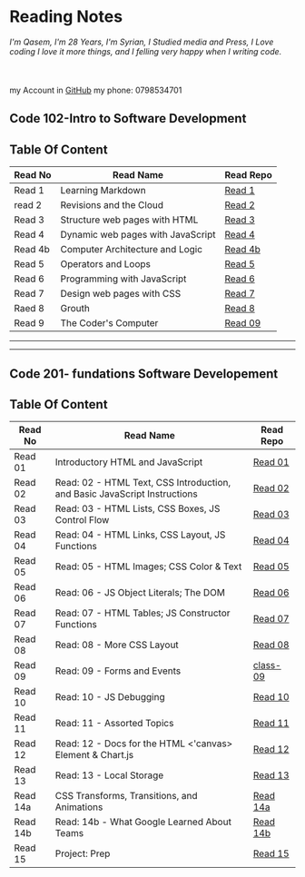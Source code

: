 # Reading Notes

_I'm Qasem, I'm 28 Years, I'm Syrian, I Studied media and Press,
I Love coding I love it more things, and I felling very happy when I writing code._<br>
<br>
<br>
<br>
my Account in [GitHub](https://github.com/Qasem-moh/)
my phone: 0798534701

## Code 102-Intro to Software Development

## Table Of Content

| Read No | Read Name                         | Read Repo                                                    |
| ------- | --------------------------------- | ------------------------------------------------------------ |
| Read 1  | Learning Markdown                 | [Read 1](https://qasem-moh.github.io/reading-notes/read01)   |
| read 2  | Revisions and the Cloud           | [Read 2](https://qasem-moh.github.io/reading-notes/read02)   |
| Read 3  | Structure web pages with HTML     | [Read 3](https://qasem-moh.github.io/reading-notes/read03)   |
| Read 4  | Dynamic web pages with JavaScript | [Read 4](https://qasem-moh.github.io/reading-notes/read04a)  |
| Read 4b | Computer Architecture and Logic   | [Read 4b](https://qasem-moh.github.io/reading-notes/read04b) |
| Read 5  | Operators and Loops               | [Read 5](https://qasem-moh.github.io/reading-notes/read05)   |
| Read 6  | Programming with JavaScript       | [Read 6](https://qasem-moh.github.io/reading-notes/read06)   |
| Read 7  | Design web pages with CSS         | [Read 7](https://qasem-moh.github.io/reading-notes/color)    |
| Raed 8  | Grouth                            | [Read 8](https://qasem-moh.github.io/reading-notes/grouth)   |
| Read 9  | The Coder's Computer              | [Read 09](https://qasem-moh.github.io/reading-notes/read09)  |

---

---

## Code 201- fundations Software Developement

## Table Of Content

| Read No | Read Name                                                                 | Read Repo                                                               |
| ------- | ------------------------------------------------------------------------- | ----------------------------------------------------------------------- |
| Read 01 | Introductory HTML and JavaScript                                          | [Read 01](https://qasem-moh.github.io/reading-notes/201tasks/class-01)  |
| Read 02 | Read: 02 - HTML Text, CSS Introduction, and Basic JavaScript Instructions | [Read 02](https://qasem-moh.github.io/reading-notes/201tasks/class-02)  |
| Read 03 | Read: 03 - HTML Lists, CSS Boxes, JS Control Flow                         | [Read 03](https://qasem-moh.github.io/reading-notes/201tasks/class-03)  |
| Read 04 | Read: 04 - HTML Links, CSS Layout, JS Functions                           | [Read 04](https://qasem-moh.github.io/reading-notes/201tasks/class-04)  |
| Read 05 | Read: 05 - HTML Images; CSS Color & Text                                  | [Read 05](https://qasem-moh.github.io/reading-notes/201tasks/class-05)  |
| Read 06 | Read: 06 - JS Object Literals; The DOM                                    | [Read 06](https://qasem-moh.github.io/reading-notes/201tasks/class-06)  |
| Read 07 | Read: 07 - HTML Tables; JS Constructor Functions                          | [Read 07](https://qasem-moh.github.io/reading-notes/201tasks/class-07)  |
| Read 08 | Read: 08 - More CSS Layout                                                | [Read 08](https://qasem-moh.github.io/reading-notes/201tasks/class-08)  |
| Read 09 | Read: 09 - Forms and Events                                               | [class-09](https://qasem-moh.github.io/reading-notes/201tasks/class-09) |
| Read 10 | Read: 10 - JS Debugging                                                   | [Read 10](https://qasem-moh.github.io/reading-notes/201tasks/class-10)  |
| Read 11 | Read: 11 - Assorted Topics                                                | [Read 11](https://qasem-moh.github.io/reading-notes/201tasks/class-11)  |
| Read 12 | Read: 12 - Docs for the HTML <'canvas> Element & Chart.js                 | [Read 12](https://qasem-moh.github.io/reading-notes/201tasks/class-12)  |
| Read 13 | Read: 13 - Local Storage                                                  | [Read 13](https://qasem-moh.github.io/reading-notes/201tasks/class-13)  |
| Read 14a | CSS Transforms, Transitions, and Animations                                                            | [Read 14a](https://qasem-moh.github.io/reading-notes/201tasks/class-14a) |
| Read 14b | Read: 14b - What Google Learned About Teams | [Read 14b](https://qasem-moh.github.io/reading-notes/201tasks/class-14) |
| Read 15 | Project: Prep | [Read 15](https://qasem-moh.github.io/reading-notes/201tasks/class-15) |
